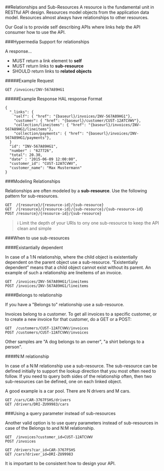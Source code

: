 ##Relationships and Sub-Resources
A resource is the fundamental unit in RESTful API design. Resources model objects from the application data model.
Resources almost always have relationships to other resources.

Our Goal is to provide self describing APIs where links help the API consumer how to use the API.

###Hypermedia Support for relationships

A response...
- MUST return a link element to **self**
- MUST return links to **sub-resource**
- SHOULD return links to **related objects**

#####Example Request

	GET /invoices/INV-567A89HG1
 

#####Example Response
HAL response Format

	{
	  "_links": {
	    "self": { "href": "{baseurl}/invoices/INV-567A89HG1"},
	    "customer": { "href": "{baseurl}/customer/CUST-12ATCVWV"},
	    "collection/lineitems": { "href": "{baseurl}/invoices/INV-567A89HG1/lineitems"},
	    "collection/payments": { "href": "{baseurl}/invoices/INV-567A89HG1/payments"},
	  }
	  "id": "INV-567A89HG1",
	  "number" : "627726",
	  "total": 20.30,
	  "date" : "2015-06-09 12:00:00",
	  "customer_id": "CUST-12ATCVWV",
	  "customer_name": "Max Mustermann"
	}

###Modeling Relationships

Relationships are often modeled by a **sub-resource**.
Use the following pattern for sub-resources.

	GET  /{resource}/{resource-id}/{sub-resource}
	GET  /{resource}/{resource-id}/{sub-resource}/{sub-resource-id}
	POST /resource}/{resource-id}/{sub-resource}

> :information_source: Limit the depth of your URIs to ony one sub-resource to keep the API clean and simple

###When to use sub-resources

####Existantially dependent 

In case of a 1:N relationship, where the child object is existentially dependent on the parent object use a sub-resource. “Existentially dependent” means that a child object cannot exist without its parent. 
An example of such a relationship are lineitems of an invoice.

	GET  /invoices/INV-567A89HG1/lineitems
	POST /invoices/INV-567A89HG1/lineitems
 

####Belongs to relationship

If you have a "Belongs to" relationship use a sub-resource.

Invoices belong to a customer. To get all invoices to a specific customer, or to create a new invoice for that customer, do a GET or a POST:

	GET  /customers/CUST-12ATCVWV/invoices
	POST /customers/CUST-12ATCVWV/invoices
 

Other samples are  "A dog belongs to an owner",  "a shirt belongs to a person".

####N:M relationship 

In case of a N:M relationship use a sub-resource. 
The sub-resource can be defined initially to support the lookup direction that you most often need to follow. 
If you need to query both sides of the relationship often, then two sub-resources can be defined, one on each linked object. 

A good example is a car pool. There are N drivers and M cars. 

	GET /cars/CAR-3767FSHS/drivers
	GET /drivers/DRI-ZU99983/cars
 

###Using a query parameter instead of sub-resources

Another valid option is to use query parameters instead of sub-resources in case of the Belongs to and N:M relationship.

	GET  /invoices?customer_id=CUST-12ATCVWV
	POST /invoices
	 
	GET /drivers?car_id=CAR-3767FSHS
	GET /cars?driver_id=DRI-ZU99983
 
It is important to be consistent how to design your API.
